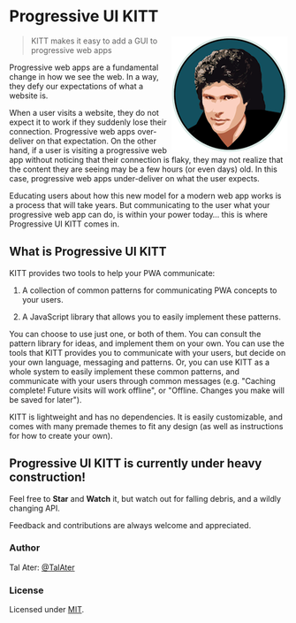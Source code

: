 # Progressive UI KITT
<img src="https://raw.githubusercontent.com/TalAter/Progressive-UI-KITT/master/demo/README-logo.png" align="right" />

> KITT makes it easy to add a GUI to progressive web apps

Progressive web apps are a fundamental change in how we see the web. In a way, they defy our expectations of what a website is.

When a user visits a website, they do not expect it to work if they suddenly lose their connection. Progressive web apps over-deliver on that expectation. On the other hand, if a user is visiting a progressive web app without noticing that their connection is flaky, they may not realize that the content they are seeing may be a few hours (or even days) old. In this case, progressive web apps under-deliver on what the user expects.

Educating users about how this new model for a modern web app works is a process that will take years. But communicating to the user what your progressive web app can do, is within your power today… this is where Progressive UI KITT comes in.

## What is Progressive UI KITT

KITT provides two tools to help your PWA communicate:

1. A collection of common patterns for communicating PWA concepts to your users.

2. A JavaScript library that allows you to easily implement these patterns.

You can choose to use just one, or both of them. You can consult the pattern library for ideas, and implement them on your own. You can use the tools that KITT provides you to communicate with your users, but decide on your own language, messaging and patterns. Or, you can use KITT as a whole system to easily implement these common patterns, and communicate with your users through common messages (e.g. "Caching complete! Future visits will work offline", or "Offline. Changes you make will be saved for later").

KITT is lightweight and has no dependencies. It is easily customizable, and comes with many premade themes to fit any design (as well as instructions for how to create your own).

## Progressive UI KITT is currently under heavy construction!

Feel free to **Star** and **Watch** it, but watch out for falling debris, and a wildly changing API.

Feedback and contributions are always welcome and appreciated.

### Author

Tal Ater: [@TalAter](https://twitter.com/TalAter)

### License

Licensed under [MIT](https://github.com/TalAter/Progressive-UI-KITT/blob/master/LICENSE).
